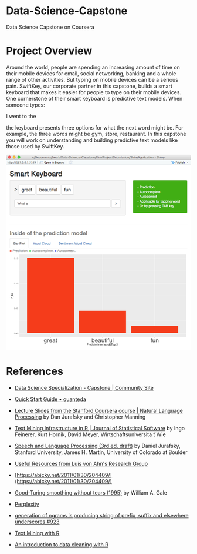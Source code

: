 # Data-Science-Capstone
Data Science Capstone on Coursera

# Project Overview

Around the world, people are spending an increasing amount of time on their mobile devices for email, social networking, banking and a whole range of other activities. But typing on mobile devices can be a serious pain. SwiftKey, our corporate partner in this capstone, builds a smart keyboard that makes it easier for people to type on their mobile devices. One cornerstone of their smart keyboard is predictive text models. When someone types:

I went to the

the keyboard presents three options for what the next word might be. For example, the three words might be gym, store, restaurant. In this capstone you will work on understanding and building predictive text models like those used by SwiftKey.

![](./res/App_large.png)

# References
- [Data Science Specialization - Capstone | Community Site](http://datasciencespecialization.github.io/capstone/)
- [Quick Start Guide • quanteda](http://docs.quanteda.io/articles/pkgdown/quickstart.html)
- [Lecture Slides from the Stanford Coursera course | Natural Language Processing](https://web.stanford.edu/~jurafsky/NLPCourseraSlides.html)
by Dan Jurafsky and Christopher Manning
- [Text Mining Infrastructure in R | Journal of Statistical Software](https://www.jstatsoft.org/article/view/v025i05/v25i05.pdf)
by Ingo Feinerer, Kurt Hornik, David Meyer, Wirtschaftsuniversita ̈t Wie
- [Speech and Language Processing (3rd ed. draft)](https://web.stanford.edu/~jurafsky/slp3/)
by Daniel Jurafsky, Stanford University, James H. Martin, University of Colorado at Boulder
- [Useful Resources from Luis von Ahn's Research Group](https://www.cs.cmu.edu/~biglou/resources/)
- [https://abicky.net/2011/01/30/204409/](https://abicky.net/2011/01/30/204409/)
- [Good-Turing smoothing without tears (1995)](http://citeseerx.ist.psu.edu/viewdoc/summary?doi=10.1.1.110.8518)
by William A. Gale

- [Perplexity](https://en.wikipedia.org/wiki/Perplexity)
- [generation of ngrams is producing string of prefix, suffix and elsewhere underscores #923](https://github.com/quanteda/quanteda/issues/923)
- [Text Mining with R](https://www.tidytextmining.com)

- [An introduction to data cleaning with R](https://cran.r-project.org/doc/contrib/de_Jonge+van_der_Loo-Introduction_to_data_cleaning_with_R.pdf)
